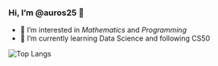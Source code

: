 ### Hi, I’m @auros25 👋 

- 👀 I’m interested in *Mathematics* and *Programming*
- 🌱 I’m currently learning Data Science and following CS50

![Top Langs](https://github-readme-stats.vercel.app/api/top-langs/?username=auros25)
<!---
auros25/auros25 is a ✨ special ✨ repository because its `README.md` (this file) appears on your GitHub profile.
You can click the Preview link to take a look at your changes.
--->